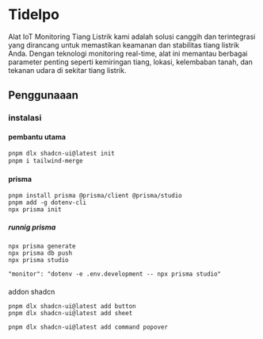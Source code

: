 # Tidelpo

Alat IoT Monitoring Tiang Listrik kami adalah solusi canggih dan terintegrasi yang dirancang untuk memastikan keamanan dan stabilitas tiang listrik Anda. Dengan teknologi monitoring real-time, alat ini memantau berbagai parameter penting seperti kemiringan tiang, lokasi, kelembaban tanah, dan tekanan udara di sekitar tiang listrik.

## Penggunaaan

### instalasi

#### pembantu utama

```bash
pnpm dlx shadcn-ui@latest init
pnpm i tailwind-merge

```

#### prisma

```
pnpm install prisma @prisma/client @prisma/studio
pnpm add -g dotenv-cli
npx prisma init
```

##### runnig prisma

```
npx prisma generate
npx prisma db push
npx prisma studio

"monitor": "dotenv -e .env.development -- npx prisma studio"
```

####

addon shadcn

```
pnpm dlx shadcn-ui@latest add button
pnpm dlx shadcn-ui@latest add sheet

pnpm dlx shadcn-ui@latest add command popover



```
